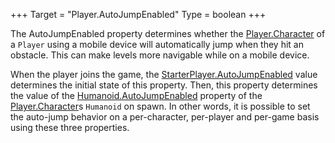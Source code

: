 +++
Target = "Player.AutoJumpEnabled"
Type = boolean
+++

The AutoJumpEnabled property determines whether the [Player.Character](https://developer.roblox.com/api-reference/property/Player/Character) of a `Player` using a mobile device will automatically jump when they hit an obstacle. This can make levels more navigable while on a mobile device.When the player joins the game, the [StarterPlayer.AutoJumpEnabled](https://developer.roblox.com/api-reference/property/StarterPlayer/AutoJumpEnabled) value determines the initial state of this property. Then, this property determines the value of the [Humanoid.AutoJumpEnabled](https://developer.roblox.com/api-reference/property/Humanoid/AutoJumpEnabled) property of the [Player.Character](https://developer.roblox.com/api-reference/property/Player/Character)s `Humanoid` on spawn. In other words, it is possible to set the auto-jump behavior on a per-character, per-player and per-game basis using these three properties.